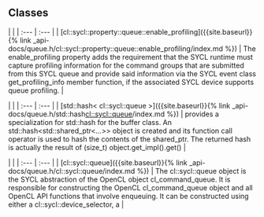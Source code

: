 ---
---
## Classes

   |   |
| :--- | :--- |
| [cl::sycl::property::queue::enable_profiling]({{site.baseurl}}{% link _api-docs/queue.h/cl::sycl::property::queue::enable_profiling/index.md %}) | The enable_profiling property adds the requirement that the SYCL runtime must capture profiling information for the command groups that are submitted from this SYCL queue and provide said information via the SYCL event class get_profiling_info member function, if the associated SYCL device supports queue profiling.  |


   |   |
| :--- | :--- |
| [std::hash< cl::sycl::queue >]({{site.baseurl}}{% link _api-docs/queue.h/std::hash<cl::sycl::queue>/index.md %}) | provides a specialization for std::hash for the buffer class. An std::hash<std::shared_ptr<...>> object is created and its function call operator is used to hash the contents of the shared_ptr. The returned hash is actually the result of (size_t) object.get_impl().get()  |


   |   |
| :--- | :--- |
| [cl::sycl::queue]({{site.baseurl}}{% link _api-docs/queue.h/cl::sycl::queue/index.md %}) | The cl::sycl::queue object is the SYCL abstraction of the OpenCL object cl_command_queue. It is responsible for constructing the OpenCL cl_command_queue object and all OpenCL API functions that involve enqueuing. It can be constructed using either a cl::sycl::device_selector, a  |

